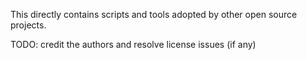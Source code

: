This directly contains scripts and tools adopted by other open source projects.

TODO: credit the authors and resolve license issues (if any)
